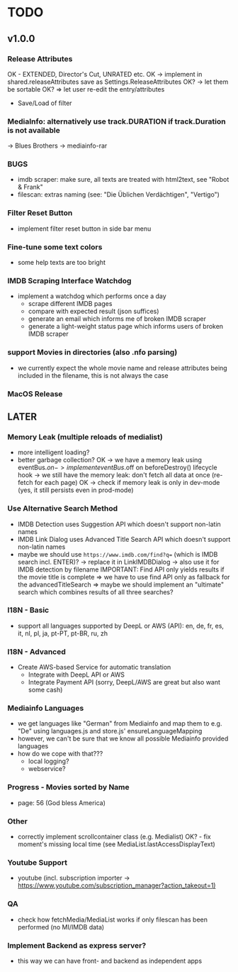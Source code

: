 # TODO

## v1.0.0

### Release Attributes

OK - EXTENDED, Director's Cut, UNRATED etc.
OK -> implement in shared.releaseAttributes save as Settings.ReleaseAttributes
OK? -> let them be sortable
OK? => let user re-edit the entry/attributes
- Save/Load of filter

### MediaInfo: alternatively use track.DURATION if track.Duration is not available

-> Blues Brothers
-> mediainfo-rar

### BUGS

- imdb scraper: make sure, all texts are treated with html2text, see "Robot &amp; Frank"
- filescan: extras naming (see: "Die Üblichen Verdächtigen", "Vertigo")

### Filter Reset Button

- implement filter reset button in side bar menu

### Fine-tune some text colors

- some help texts are too bright

### IMDB Scraping Interface Watchdog

- implement a watchdog which performs once a day
  - scrape different IMDB pages
  - compare with expected result (json suffices)
  - generate an email which informs me of broken IMDB scraper
  - generate a light-weight status page which informs users of broken IMDB scraper

### support Movies in directories (also .nfo parsing)

- we currently expect the whole movie name and release attributes being included in the filename, this is not always the case

### MacOS Release

## LATER

### Memory Leak (multiple reloads of medialist)

- more intelligent loading?
- better garbage collection?
OK -> we have a memory leak using eventBus.$on -> implement eventBus.$off on beforeDestroy() lifecycle hook
-> we still have the memory leak: don't fetch all data at once (re-fetch for each page)
OK -> check if memory leak is only in dev-mode (yes, it still persists even in prod-mode)

### Use Alternative Search Method

- IMDB Detection uses Suggestion API which doesn't support non-latin names
- IMDB Link Dialog uses Advanced Title Search API which doesn't support non-latin names
- maybe we should use `https://www.imdb.com/find?q=` (which is IMDB search incl. ENTER)?
-> replace it in LinkIMDBDialog
-> also use it for IMDB detection by filename
IMPORTANT: Find API only yields results if the movie title is complete
=> we have to use find API only as fallback for the advancedTitleSearch
=> maybe we should implement an "ultimate" search which combines results of all three searches?

### I18N - Basic
- support all languages supported by DeepL or AWS (API):
    en, de, fr, es, it, nl, pl, ja, pt-PT, pt-BR, ru, zh

### I18N - Advanced
- Create AWS-based Service for automatic translation
  - Integrate with DeepL API or AWS
  - Integrate Payment API (sorry, DeepL/AWS are great but also want some cash)

### Mediainfo Languages

- we get languages like "German" from Mediainfo and map them to e.g. "De" using languages.js and store.js' ensureLanguageMapping
- however, we can't be sure that we know all possible Mediainfo provided languages
- how do we cope with that???
  - local logging?
  - webservice?

### Progress - Movies sorted by Name

- page: 56 (God bless America)

### Other

- correctly implement scrollcontainer class (e.g. Medialist)
OK? - fix moment's missing local time (see MediaList.lastAccessDisplayText)

### Youtube Support

- youtube (incl. subscription importer -> <https://www.youtube.com/subscription_manager?action_takeout=1)>

### QA

- check how fetchMedia/MediaList works if only filescan has been performed (no MI/IMDB data)

### Implement Backend as express server?

- this way we can have front- and backend as independent apps
